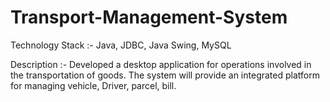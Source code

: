 # Transport-Management-System
Technology Stack :- Java, JDBC, Java Swing, MySQL

Description :- Developed a desktop application for
operations involved in the transportation of goods.
The system will provide an integrated platform for
managing vehicle, Driver, parcel, bill.
